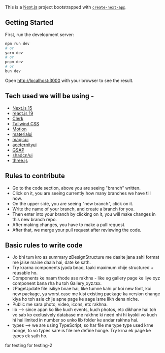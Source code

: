 This is a [Next.js](https://nextjs.org) project bootstrapped with [`create-next-app`](https://nextjs.org/docs/app/api-reference/cli/create-next-app).

## Getting Started

First, run the development server:

```bash
npm run dev
# or
yarn dev
# or
pnpm dev
# or
bun dev
```

Open [http://localhost:3000](http://localhost:3000) with your browser to see the result.

<!-- adding tech stack used heading and their links name  -->

## Tech used we will be using - 

- [Next.js 15](https://nextjs.org)
- [react.js 19](https://react.dev/)
- [Clerk](https://clerk.dev)
- [Tailwind CSS](https://tailwindcss.com)
- [Motion](https://motion.dev)
- [materialui](https://mui.com/material-ui/)
- [magicui](https://magicui.design/)
- [aceternityui](https://ui.aceternity.com/)
- [GSAP](https://gsap.com)
- [shadcn/ui](https://ui.shadcn.com/)
- [three.js](https://threejs.org/)

## Rules to contribute

- Go to the code section, above you are seeing "branch" written.
- Click on it, you are seeing currently how many branches we have till now.
- On the upper side, you are seeing "new branch", click on it.
- Write the name of your branch, and create a branch for you.
- Then enter into your branch by clicking on it, you will make changes in this new branch repo.
- After making changes, you have to make a pull request.
- After that, we merge your pull request after reviewing the code.

## Basic rules to write code

- Jo bhi tum kro as summary zDesignStructure me daalte jana sahi format me jaise maine daala hai, date ke sath.
- Try krarna components jyada bnao, taaki maximum chije structured + reusable ho.
- Components ke naam thode ase rakhna - like eg gallery page ke liye xyz component bana rha hu toh Gallery_xyz.tsx.
- zPageUpdate file isiliye bnae hai, like tumne kahi pr koi new font, koi new package, ya worst case me kisi existing package ka version change kiya ho toh asie chije apne page ke aage isme likh dena niche.
- Public me sara photo, video, icons, etc rakhna.
- lib --> since apan ko like kuch events, kuch photos, etc dikhane hai toh vo sab ko exclusively database me rakhne ki need nhi hi kyokii vo kuch hi hai limited in number so unko lib folder ke andar rakhna hai.
- types --> we are using TypeScript, so har file me type type used krne honge, to vo types sare is file me define honge. Try krna ek page ke types ek sath ho.

for testing
for testing-2
